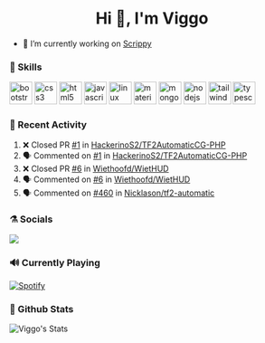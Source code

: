 <h1 align="center">Hi 👋, I'm Viggo</h1>

- 🔭 I’m currently working on [Scrippy](https://scrippy.tf)

### :pushpin: Skills
<p align="left"><img src="https://devicons.github.io/devicon/devicon.git/icons/bootstrap/bootstrap-plain.svg" alt="bootstrap" width="40" height="40"/> <img src="https://devicons.github.io/devicon/devicon.git/icons/css3/css3-original-wordmark.svg" alt="css3" width="40" height="40"/> <img src="https://devicons.github.io/devicon/devicon.git/icons/html5/html5-original-wordmark.svg" alt="html5" width="40" height="40"/> <img src="https://devicons.github.io/devicon/devicon.git/icons/javascript/javascript-original.svg" alt="javascript" width="40" height="40"/> <img src="https://devicons.github.io/devicon/devicon.git/icons/linux/linux-original.svg" alt="linux" width="40" height="40"/> <img src="https://raw.githubusercontent.com/prplx/svg-logos/5585531d45d294869c4eaab4d7cf2e9c167710a9/svg/materialize.svg" alt="materialize" width="40" height="40"/> <img src="https://devicons.github.io/devicon/devicon.git/icons/mongodb/mongodb-original-wordmark.svg" alt="mongodb" width="40" height="40"/> <img src="https://devicons.github.io/devicon/devicon.git/icons/nodejs/nodejs-original-wordmark.svg" alt="nodejs" width="40" height="40"/> <img src="https://www.vectorlogo.zone/logos/tailwindcss/tailwindcss-icon.svg" alt="tailwind" width="40" height="40"/> <img src="https://devicons.github.io/devicon/devicon.git/icons/typescript/typescript-original.svg" alt="typescript" width="40" height="40"/></p>
</p>

### :art: Recent Activity
<!--START_SECTION:activity-->
1. ❌ Closed PR [#1](https://github.com//HackerinoS2/TF2AutomaticCG-PHP/pull/1) in [HackerinoS2/TF2AutomaticCG-PHP](https://github.com//HackerinoS2/TF2AutomaticCG-PHP)
2. 🗣 Commented on [#1](https://github.com//HackerinoS2/TF2AutomaticCG-PHP/issues/1) in [HackerinoS2/TF2AutomaticCG-PHP](https://github.com//HackerinoS2/TF2AutomaticCG-PHP)
3. ❌ Closed PR [#6](https://github.com//Wiethoofd/WietHUD/pull/6) in [Wiethoofd/WietHUD](https://github.com//Wiethoofd/WietHUD)
4. 🗣 Commented on [#6](https://github.com//Wiethoofd/WietHUD/issues/6) in [Wiethoofd/WietHUD](https://github.com//Wiethoofd/WietHUD)
5. 🗣 Commented on [#460](https://github.com//Nicklason/tf2-automatic/issues/460) in [Nicklason/tf2-automatic](https://github.com//Nicklason/tf2-automatic)
<!--END_SECTION:activity-->

### :alembic: Socials
<a href="https://steamcommunity.com/id/aethez"><img src="https://img.shields.io/badge/Steam-%23000000.svg?&style=for-the-badge&logo=steam&logoColor=white"></a>


### :loud_sound: Currently Playing
[![Spotify](https://spotify-now-playing-git-master.aethezxd.vercel.app/api/spotify)](https://open.spotify.com/user/not-here-yet)

### :art: Github Stats
![Viggo's Stats](https://github-readme-stats.vercel.app/api?username=viggojonasson&show_icons=true)
